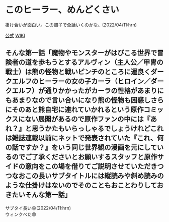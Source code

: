 # このヒーラー、めんどくさい

掛け合いが面白い。この調子で全話いくのかな。(2022/04/11:hrn)  

[公式](https://kono-healer-anime.com/) 
[WIKI](https://ja.wikipedia.org/wiki/%E3%81%93%E3%81%AE%E3%83%92%E3%83%BC%E3%83%A9%E3%83%BC%E3%80%81%E3%82%81%E3%82%93%E3%81%A9%E3%81%8F%E3%81%95%E3%81%84) 

## そんな第一話「魔物やモンスターがはびこる世界で冒険者の道を歩もうとするアルヴィン（主人公／甲冑の戦士）は熊の怪物と戦いピンチのところに運良くダークエルフのヒーラーの女の子カーラ（ヒロイン／ダークエルフ）が通りかかったがカーラの性格があまりにもあまりなので言い合いになり熊の怪物も困惑しさらにそのあと熊自宅に連れていかれるという原作コミックスにない展開があるので原作ファンの中には『あれ？』と思うかたもいらっしゃるでしょうけれどこれは雑誌連載以前にネットで発表されていた『これ、何の話ですか？』をいう同じ世界観の漫画を元にしているのでご了承くださいとお願いするスタッフと原作サイドの意向をこの場を借りてご説明させていただきつつなおこの長いサブタイトルには縦読みや斜め読みのような仕掛けはないのでそのこともおことわりしておきたいそんな第一話」

サブタイ長い:astonished:(2022/04/11:hrn)  
ウィンクべた:smile:  
